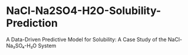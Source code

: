 # NaCl-Na2SO4-H2O-Solubility-Prediction
A Data-Driven Predictive Model for Solubility: A Case Study of the NaCl-Na₂SO₄-H₂O System
